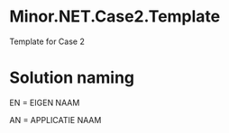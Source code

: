 # Minor.NET.Case2.Template
Template for Case 2

# Solution naming

EN = EIGEN NAAM

AN = APPLICATIE NAAM
